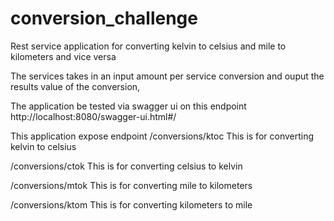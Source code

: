 # conversion_challenge
Rest service application for converting kelvin to celsius and mile to kilometers and vice versa

The services takes in an input amount per service conversion and ouput the results value of the conversion,

The application be tested via swagger ui on this endpoint http://localhost:8080/swagger-ui.html#/

This application expose endpoint 
/conversions/ktoc 
This is for converting kelvin to celsius

/conversions/ctok
This is for converting celsius to kelvin

/conversions/mtok
This is for converting mile to kilometers 

/conversions/ktom
This is for converting kilometers  to mile 
